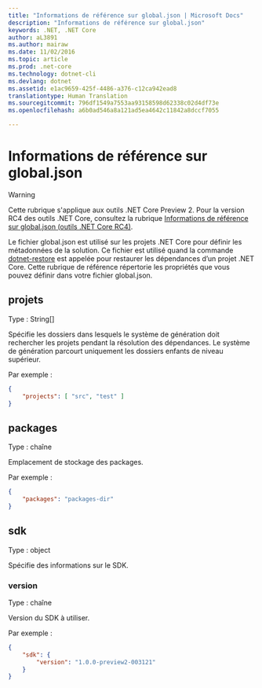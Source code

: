 ```yaml
---
title: "Informations de référence sur global.json | Microsoft Docs"
description: "Informations de référence sur global.json"
keywords: .NET, .NET Core
author: aL3891
ms.author: mairaw
ms.date: 11/02/2016
ms.topic: article
ms.prod: .net-core
ms.technology: dotnet-cli
ms.devlang: dotnet
ms.assetid: e1ac9659-425f-4486-a376-c12ca942ead8
translationtype: Human Translation
ms.sourcegitcommit: 796df1549a7553aa93158598d62338c02d4df73e
ms.openlocfilehash: a6b0ad546a8a121ad5ea4642c11842a8dccf7055

---
```


# <a name="globaljson-reference"></a>Informations de référence sur global.json

> [!WARNING]
> Cette rubrique s'applique aux outils .NET Core Preview 2. Pour la version RC4 des outils .NET Core, consultez la rubrique [Informations de référence sur global.json (outils .NET Core RC4)](../preview3/tools/global-json.md).

Le fichier global.json est utilisé sur les projets .NET Core pour définir les métadonnées de la solution. Ce fichier est utilisé quand la commande [dotnet-restore](dotnet-restore.md) est appelée pour restaurer les dépendances d’un projet .NET Core.
Cette rubrique de référence répertorie les propriétés que vous pouvez définir dans votre fichier global.json.

## <a name="projects"></a>projets
Type : String[]

Spécifie les dossiers dans lesquels le système de génération doit rechercher les projets pendant la résolution des dépendances. Le système de génération parcourt uniquement les dossiers enfants de niveau supérieur.

Par exemple :

```json
{
    "projects": [ "src", "test" ]
}
```

## <a name="packages"></a>packages
Type : chaîne

Emplacement de stockage des packages.

Par exemple :
```json
{
    "packages": "packages-dir"
}
```

## <a name="sdk"></a>sdk
Type : object

Spécifie des informations sur le SDK.

### <a name="version"></a>version
Type : chaîne

Version du SDK à utiliser.

Par exemple :

```json
{
    "sdk": {
        "version": "1.0.0-preview2-003121"
    }
}
```



<!--HONumber=Feb17_HO2-->


